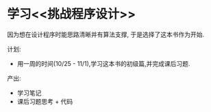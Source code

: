 # 学习<<挑战程序设计>>
 
 因为想在设计程序时能思路清晰并有算法支撑, 于是选择了这本书作为开始.
 
 计划:
 - 用一周的时间(10/25 - 11/1),学习这本书的初级篇,并完成课后习题. 
 
 产出:
- 学习笔记
- 课后习题思考 + 代码


 
 
